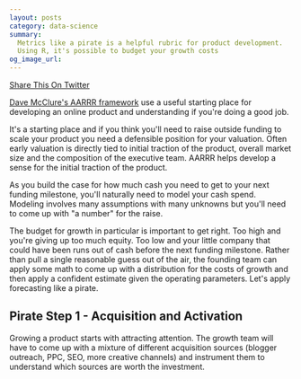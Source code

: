 ```yaml
---
layout: posts
category: data-science
summary:
  Metrics like a pirate is a helpful rubric for product development.
  Using R, it's possible to budget your growth costs
og_image_url: 
---
```

<a href="https://twitter.com/share" class="twitter-share-button"
data-via="brycemcd" data-size="large" data-related="brycemcd"
data-text="{{post.title}}"
data-count="none" data-hashtags="rstats,statisticsForStartups">Share This On Twitter</a>

[Dave McClure's AARRR
framework](http://www.slideshare.net/dmc500hats/startup-metrics-for-pirates-nov-2012)
use a useful starting place for developing an online product and
understanding if you're doing a good job.

It's a starting place and if you think you'll need to raise outside
funding to scale your product you need a defensible position for your
valuation. Often early valuation is directly tied to initial traction of
the product, overall market size and the composition of the executive team. AARRR
helps develop a sense for the initial traction of the product.

As you build the case for how much cash you need to get to your next
funding milestone, you'll naturally need to model your cash spend.
Modeling involves many assumptions with many unknowns but you'll need to
come up with "a number" for the raise.

The budget for growth in particular is important to get right. Too high
and you're giving up too much equity. Too low and your little company
that could have been runs out of cash before the next funding milestone.
Rather than pull a single reasonable guess out of the air, the founding team 
can apply some math to come up with a distribution for the costs of growth and
then apply a confident estimate given the operating parameters. Let's
apply forecasting like a pirate.

## Pirate Step 1 - Acquisition and Activation

Growing a product starts with attracting attention. The growth team will
have to come up with a mixture of different acquisition sources
(blogger outreach, PPC, SEO, more creative channels) and instrument them
to understand which sources are worth the investment.

